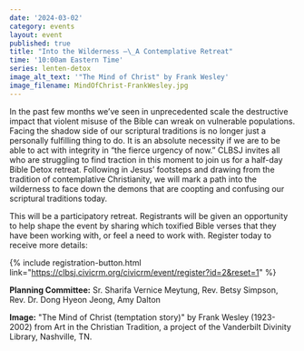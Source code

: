 ```yaml
---
date: '2024-03-02'
category: events
layout: event
published: true
title: "Into the Wilderness —\_A Contemplative Retreat"
time: '10:00am Eastern Time'
series: lenten-detox
image_alt_text: '"The Mind of Christ" by Frank Wesley'
image_filename: MindOfChrist-FrankWesley.jpg
---
```

In the past few months we’ve seen in unprecedented scale the destructive impact that violent misuse of the Bible can wreak on vulnerable populations. Facing the shadow side of our scriptural traditions is no longer just a personally fulfilling thing to do. It is an absolute necessity if we are to be able to act with integrity in “the fierce urgency of now.” CLBSJ invites all who are struggling to find traction in this moment to join us for a half-day Bible Detox retreat. Following in Jesus’ footsteps and drawing from the tradition of contemplative Christianity, we will mark a path into the wilderness to face down the demons that are coopting and confusing our scriptural traditions today. 

This will be a participatory retreat. Registrants will be given an opportunity to help shape the event by sharing which toxified Bible verses that they have been working with, or feel a need to work with. Register today to receive more details:

{% include registration-button.html link="https://clbsj.civicrm.org/civicrm/event/register?id=2&reset=1" %}

**Planning Committee:** Sr. Sharifa Vernice Meytung, Rev. Betsy Simpson, Rev. Dr. Dong Hyeon Jeong, Amy Dalton

**Image:** "The Mind of Christ (temptation story)" by Frank Wesley (1923-2002) from Art in the Christian Tradition, a project of the Vanderbilt Divinity Library, Nashville, TN.
